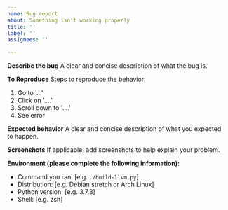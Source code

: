 ```yaml
---
name: Bug report
about: Something isn't working properly
title: ''
label: ''
assignees: ''

---
```


**Describe the bug**
A clear and concise description of what the bug is.

**To Reproduce**
Steps to reproduce the behavior:
1. Go to '...'
2. Click on '....'
3. Scroll down to '....'
4. See error

**Expected behavior**
A clear and concise description of what you expected to happen.

**Screenshots**
If applicable, add screenshots to help explain your problem.

**Environment (please complete the following information):**
  - Command you ran: [e.g. `./build-llvm.py`]
  - Distribution: [e.g. Debian stretch or Arch Linux]
  - Python version: [e.g. 3.7.3]
  - Shell: [e.g. zsh]
